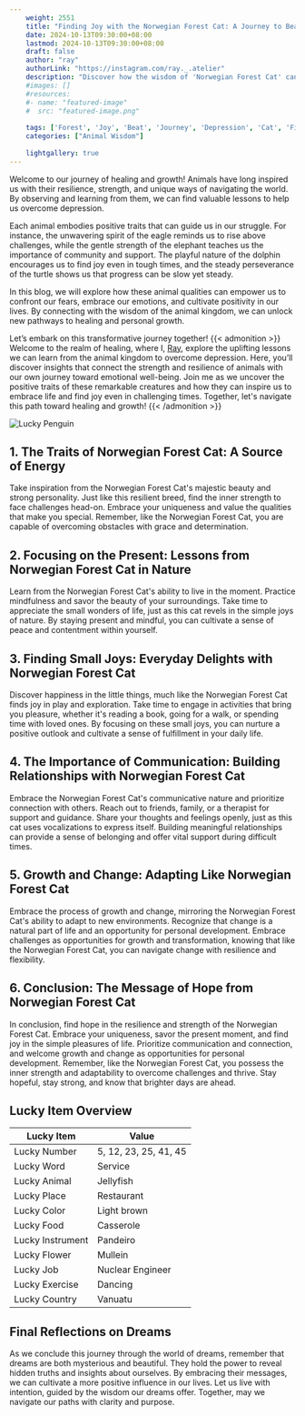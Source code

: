 ```yaml
---
    weight: 2551
    title: "Finding Joy with the Norwegian Forest Cat: A Journey to Beat Depression"  # Assuming 'title' column exists
    date: 2024-10-13T09:30:00+08:00
    lastmod: 2024-10-13T09:30:00+08:00
    draft: false
    author: "ray"
    authorLink: "https://instagram.com/ray._.atelier"
    description: "Discover how the wisdom of 'Norwegian Forest Cat' can help you overcome depression and find joy in your life journey."
    #images: []
    #resources:
    #- name: "featured-image"
    #  src: "featured-image.png"
    
    tags: ['Forest', 'Joy', 'Beat', 'Journey', 'Depression', 'Cat', 'Finding', 'Norwegian']
    categories: ["Animal Wisdom"]
    
    lightgallery: true
---
```

    
Welcome to our journey of healing and growth! Animals have long inspired us with their resilience, strength, and unique ways of navigating the world. By observing and learning from them, we can find valuable lessons to help us overcome depression.

Each animal embodies positive traits that can guide us in our struggle. For instance, the unwavering spirit of the eagle reminds us to rise above challenges, while the gentle strength of the elephant teaches us the importance of community and support. The playful nature of the dolphin encourages us to find joy even in tough times, and the steady perseverance of the turtle shows us that progress can be slow yet steady.

In this blog, we will explore how these animal qualities can empower us to confront our fears, embrace our emotions, and cultivate positivity in our lives. By connecting with the wisdom of the animal kingdom, we can unlock new pathways to healing and personal growth.

Let’s embark on this transformative journey together!
{{< admonition >}}
Welcome to the realm of healing, where I, [Ray](https://instagram.com/ray._.atelier), explore the uplifting lessons we can learn from the animal kingdom to overcome depression. Here, you’ll discover insights that connect the strength and resilience of animals with our own journey toward emotional well-being. Join me as we uncover the positive traits of these remarkable creatures and how they can inspire us to embrace life and find joy even in challenging times. Together, let's navigate this path toward healing and growth!
{{< /admonition >}}

![Lucky Penguin](https://cdn.pixabay.com/photo/2024/09/07/02/34/penguins-9028827_1280.jpg "Lucky Penguin")

## 1. The Traits of Norwegian Forest Cat: A Source of Energy
Take inspiration from the Norwegian Forest Cat's majestic beauty and strong personality. Just like this resilient breed, find the inner strength to face challenges head-on. Embrace your uniqueness and value the qualities that make you special. Remember, like the Norwegian Forest Cat, you are capable of overcoming obstacles with grace and determination.

## 2. Focusing on the Present: Lessons from Norwegian Forest Cat in Nature
Learn from the Norwegian Forest Cat's ability to live in the moment. Practice mindfulness and savor the beauty of your surroundings. Take time to appreciate the small wonders of life, just as this cat revels in the simple joys of nature. By staying present and mindful, you can cultivate a sense of peace and contentment within yourself.

## 3. Finding Small Joys: Everyday Delights with Norwegian Forest Cat
Discover happiness in the little things, much like the Norwegian Forest Cat finds joy in play and exploration. Take time to engage in activities that bring you pleasure, whether it's reading a book, going for a walk, or spending time with loved ones. By focusing on these small joys, you can nurture a positive outlook and cultivate a sense of fulfillment in your daily life.

## 4. The Importance of Communication: Building Relationships with Norwegian Forest Cat
Embrace the Norwegian Forest Cat's communicative nature and prioritize connection with others. Reach out to friends, family, or a therapist for support and guidance. Share your thoughts and feelings openly, just as this cat uses vocalizations to express itself. Building meaningful relationships can provide a sense of belonging and offer vital support during difficult times.

## 5. Growth and Change: Adapting Like Norwegian Forest Cat
Embrace the process of growth and change, mirroring the Norwegian Forest Cat's ability to adapt to new environments. Recognize that change is a natural part of life and an opportunity for personal development. Embrace challenges as opportunities for growth and transformation, knowing that like the Norwegian Forest Cat, you can navigate change with resilience and flexibility.

## 6. Conclusion: The Message of Hope from Norwegian Forest Cat
In conclusion, find hope in the resilience and strength of the Norwegian Forest Cat. Embrace your uniqueness, savor the present moment, and find joy in the simple pleasures of life. Prioritize communication and connection, and welcome growth and change as opportunities for personal development. Remember, like the Norwegian Forest Cat, you possess the inner strength and adaptability to overcome challenges and thrive. Stay hopeful, stay strong, and know that brighter days are ahead.


## Lucky Item Overview
| Lucky Item          | Value              |
|---------------|--------------------|
| Lucky Number        | 5, 12, 23, 25, 41, 45  |
| Lucky Word          | Service |
| Lucky Animal        | Jellyfish |
| Lucky Place         | Restaurant     |
| Lucky Color         | Light brown     |
| Lucky Food          | Casserole      |
| Lucky Instrument    | Pandeiro |
| Lucky Flower        | Mullein    |
| Lucky Job           | Nuclear Engineer       |
| Lucky Exercise      | Dancing  |
| Lucky Country       | Vanuatu    |


##  Final Reflections on Dreams

As we conclude this journey through the world of dreams, remember that dreams are both mysterious and beautiful. They hold the power to reveal hidden truths and insights about ourselves. By embracing their messages, we can cultivate a more positive influence in our lives. Let us live with intention, guided by the wisdom our dreams offer. Together, may we navigate our paths with clarity and purpose.
